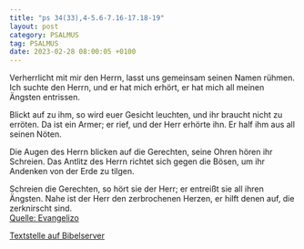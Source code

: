 ```yaml
---
title: "ps 34(33),4-5.6-7.16-17.18-19"
layout: post
category: PSALMUS
tag: PSALMUS
date: 2023-02-28 08:00:05 +0100
---
```

Verherrlicht mit mir den Herrn,
lasst uns gemeinsam seinen Namen rühmen.
Ich suchte den Herrn, und er hat mich erhört,
er hat mich all meinen Ängsten entrissen.<!--more-->

Blickt auf zu ihm, so wird euer Gesicht leuchten,
und ihr braucht nicht zu erröten.
Da ist ein Armer; er rief, und der Herr erhörte ihn.
Er half ihm aus all seinen Nöten.

Die Augen des Herrn blicken auf die Gerechten,
seine Ohren hören ihr Schreien.
Das Antlitz des Herrn richtet sich gegen die Bösen,
um ihr Andenken von der Erde zu tilgen.

Schreien die Gerechten, so hört sie der Herr;
er entreißt sie all ihren Ängsten.
Nahe ist der Herr den zerbrochenen Herzen,
er hilft denen auf, die zerknirscht sind.<br>
[Quelle: Evangelizo](https://evangeliumtagfuertag.org/DE/gospel)

[Textstelle auf Bibelserver](https://www.bibleserver.com/EU/ps34(33),4-5.6-7.16-17.18-19)

